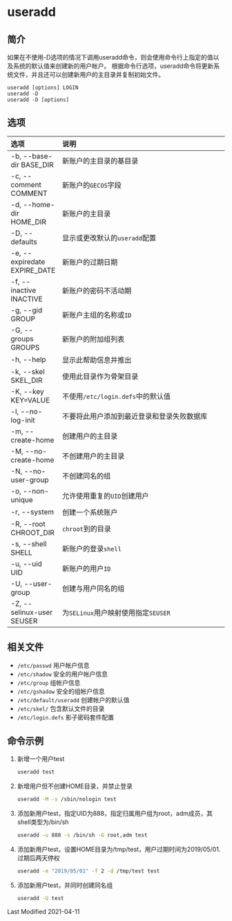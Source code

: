 # useradd

## 简介

如果在不使用-D选项的情况下调用useradd命令，则会使用命令行上指定的值以及系统的默认值来创建新的用户帐户。 根据命令行选项，useradd命令将更新系统文件，并且还可以创建新用户的主目录并复制初始文件。

```
useradd [options] LOGIN
useradd -D
useradd -D [options]
```

## 选项

<style>
table th:first-of-type {
    width: 18%;
}
</style>

选项 | 说明
:- | :-
-b, --base-dir BASE_DIR      | 新账户的主目录的基目录
-c, --comment COMMENT        | 新账户的`GECOS`字段
-d, --home-dir HOME_DIR      | 新账户的主目录
-D, --defaults               | 显示或更改默认的`useradd`配置
-e, --expiredate EXPIRE_DATE | 新账户的过期日期
-f, --inactive INACTIVE      | 新账户的密码不活动期
-g, --gid GROUP              | 新账户主组的名称或`ID`
-G, --groups GROUPS          | 新账户的附加组列表
-h, --help                   | 显示此帮助信息并推出
-k, --skel SKEL_DIR	         | 使用此目录作为骨架目录
-K, --key KEY=VALUE          | 不使用`/etc/login.defs`中的默认值
-l, --no-log-init            | 不要将此用户添加到最近登录和登录失败数据库
-m, --create-home            | 创建用户的主目录
-M, --no-create-home         | 不创建用户的主目录
-N, --no-user-group          | 不创建同名的组
-o, --non-unique             | 允许使用重复的`UID`创建用户
-r, --system                 | 创建一个系统账户
-R, --root CHROOT_DIR        | `chroot`到的目录
-s, --shell SHELL            | 新账户的登录`shell`
-u, --uid UID                | 新账户的用户`ID`
-U, --user-group             | 创建与用户同名的组
-Z, --selinux-user SEUSER    | 为`SELinux`用户映射使用指定`SEUSER`

## 相关文件

- `/etc/passwd` 用户帐户信息
- `/etc/shadow` 安全的用户帐户信息
- `/etc/group` 组帐户信息
- `/etc/gshadow` 安全的组帐户信息
- `/etc/default/useradd` 创建帐户的默认值
- `/etc/skel/` 包含默认文件的目录
- `/etc/login.defs` 影子密码套件配置
## 命令示例

1. 新增一个用户test

    ```bash
    useradd test
    ```

2. 新增用户但不创建HOME目录，并禁止登录

    ```bash
    useradd -M -s /sbin/nologin test
    ```

3. 添加新用户test，指定UID为888，指定归属用户组为root，adm成员，其shell类型为/bin/sh

    ```bash
    useradd -u 888 -s /bin/sh -G root,adm test
    ```

4. 添加新用户test，设置HOME目录为/tmp/test，用户过期时间为2019/05/01.过期后两天停权

    ```bash
    useradd -e "2019/05/01" -f 2 -d /tmp/test test
    ```

5. 添加新用户test，并同时创建同名组

    ```bash
    useradd -U test
    ```

Last Modified 2021-04-11